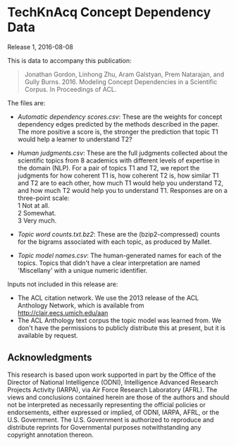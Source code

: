 # TechKnAcq Concept Dependency Data
Release 1, 2016-08-08

This is data to accompany this publication:
> Jonathan Gordon, Linhong Zhu, Aram Galstyan, Prem Natarajan, and Gully
> Burns. 2016. Modeling Concept Dependencies in a Scientific Corpus.
> In Proceedings of ACL.

The files are:

- *Automatic dependency scores.csv*: These are the weights for concept
  dependency edges predicted by the methods described in the paper. The more
  positive a score is, the stronger the prediction that topic T1 would help a
  learner to understand T2?

- *Human judgments.csv*: These are the full judgments collected about the
  scientific topics from 8 academics with different levels of expertise in
  the domain (NLP). For a pair of topics T1 and T2, we report the judgments
  for how coherent T1 is, how coherent T2 is, how similar T1 and T2 are to
  each other, how much T1 would help you understand T2, and how much T2 would
  help you to understand T1. Responses are on a three-point scale:  
  1 Not at all.  
  2 Somewhat.  
  3 Very much.

- *Topic word counts.txt.bz2*: These are the (bzip2-compressed) counts for
  the bigrams associated with each topic, as produced by Mallet.

- *Topic model names.csv*: The human-generated names for each of the topics.
  Topics that didn't have a clear interpretation are named 'Miscellany' with a
  unique numeric identifier.

Inputs not included in this release are:
- The ACL citation network. We use the 2013 release of the ACL Anthology
  Network, which is available from http://clair.eecs.umich.edu/aan
- The ACL Anthology text corpus the topic model was learned from. We don't
  have the permissions to publicly distribute this at present, but it is
  available by request.


## Acknowledgments

This research is based upon work supported in part by the Office of the
Director of National Intelligence (ODNI), Intelligence Advanced Research
Projects Activity (IARPA), via Air Force Research Laboratory (AFRL). The views
and conclusions contained herein are those of the authors and should not be
interpreted as necessarily representing the official policies or endorsements,
either expressed or implied, of ODNI, IARPA, AFRL, or the U.S. Government. The
U.S. Government is authorized to reproduce and distribute reprints for
Governmental purposes notwithstanding any copyright annotation thereon.
